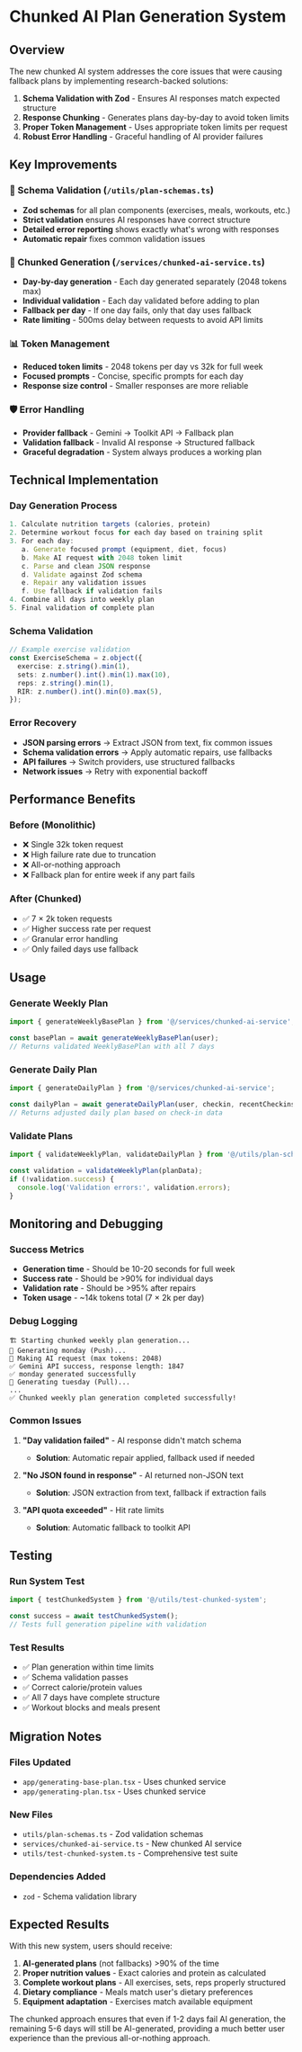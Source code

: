 # Chunked AI Plan Generation System

## Overview
The new chunked AI system addresses the core issues that were causing fallback plans by implementing research-backed solutions:

1. **Schema Validation with Zod** - Ensures AI responses match expected structure
2. **Response Chunking** - Generates plans day-by-day to avoid token limits
3. **Proper Token Management** - Uses appropriate token limits per request
4. **Robust Error Handling** - Graceful handling of AI provider failures

## Key Improvements

### 🔧 Schema Validation (`/utils/plan-schemas.ts`)
- **Zod schemas** for all plan components (exercises, meals, workouts, etc.)
- **Strict validation** ensures AI responses have correct structure
- **Detailed error reporting** shows exactly what's wrong with responses
- **Automatic repair** fixes common validation issues

### 🧩 Chunked Generation (`/services/chunked-ai-service.ts`)
- **Day-by-day generation** - Each day generated separately (2048 tokens max)
- **Individual validation** - Each day validated before adding to plan
- **Fallback per day** - If one day fails, only that day uses fallback
- **Rate limiting** - 500ms delay between requests to avoid API limits

### 📊 Token Management
- **Reduced token limits** - 2048 tokens per day vs 32k for full week
- **Focused prompts** - Concise, specific prompts for each day
- **Response size control** - Smaller responses are more reliable

### 🛡️ Error Handling
- **Provider fallback** - Gemini → Toolkit API → Fallback plan
- **Validation fallback** - Invalid AI response → Structured fallback
- **Graceful degradation** - System always produces a working plan

## Technical Implementation

### Day Generation Process
```typescript
1. Calculate nutrition targets (calories, protein)
2. Determine workout focus for each day based on training split
3. For each day:
   a. Generate focused prompt (equipment, diet, focus)
   b. Make AI request with 2048 token limit
   c. Parse and clean JSON response
   d. Validate against Zod schema
   e. Repair any validation issues
   f. Use fallback if validation fails
4. Combine all days into weekly plan
5. Final validation of complete plan
```

### Schema Validation
```typescript
// Example exercise validation
const ExerciseSchema = z.object({
  exercise: z.string().min(1),
  sets: z.number().int().min(1).max(10),
  reps: z.string().min(1),
  RIR: z.number().int().min(0).max(5),
});
```

### Error Recovery
- **JSON parsing errors** → Extract JSON from text, fix common issues
- **Schema validation errors** → Apply automatic repairs, use fallbacks
- **API failures** → Switch providers, use structured fallbacks
- **Network issues** → Retry with exponential backoff

## Performance Benefits

### Before (Monolithic)
- ❌ Single 32k token request
- ❌ High failure rate due to truncation
- ❌ All-or-nothing approach
- ❌ Fallback plan for entire week if any part fails

### After (Chunked)
- ✅ 7 × 2k token requests
- ✅ Higher success rate per request
- ✅ Granular error handling
- ✅ Only failed days use fallback

## Usage

### Generate Weekly Plan
```typescript
import { generateWeeklyBasePlan } from '@/services/chunked-ai-service';

const basePlan = await generateWeeklyBasePlan(user);
// Returns validated WeeklyBasePlan with all 7 days
```

### Generate Daily Plan
```typescript
import { generateDailyPlan } from '@/services/chunked-ai-service';

const dailyPlan = await generateDailyPlan(user, checkin, recentCheckins, basePlan);
// Returns adjusted daily plan based on check-in data
```

### Validate Plans
```typescript
import { validateWeeklyPlan, validateDailyPlan } from '@/utils/plan-schemas';

const validation = validateWeeklyPlan(planData);
if (!validation.success) {
  console.log('Validation errors:', validation.errors);
}
```

## Monitoring and Debugging

### Success Metrics
- **Generation time** - Should be 10-20 seconds for full week
- **Success rate** - Should be >90% for individual days
- **Validation rate** - Should be >95% after repairs
- **Token usage** - ~14k tokens total (7 × 2k per day)

### Debug Logging
```
🏗️ Starting chunked weekly plan generation...
📅 Generating monday (Push)...
🤖 Making AI request (max tokens: 2048)
✅ Gemini API success, response length: 1847
✅ monday generated successfully
📅 Generating tuesday (Pull)...
...
✅ Chunked weekly plan generation completed successfully!
```

### Common Issues
1. **"Day validation failed"** - AI response didn't match schema
   - **Solution**: Automatic repair applied, fallback used if needed
   
2. **"No JSON found in response"** - AI returned non-JSON text
   - **Solution**: JSON extraction from text, fallback if extraction fails
   
3. **"API quota exceeded"** - Hit rate limits
   - **Solution**: Automatic fallback to toolkit API

## Testing

### Run System Test
```typescript
import { testChunkedSystem } from '@/utils/test-chunked-system';

const success = await testChunkedSystem();
// Tests full generation pipeline with validation
```

### Test Results
- ✅ Plan generation within time limits
- ✅ Schema validation passes
- ✅ Correct calorie/protein values
- ✅ All 7 days have complete structure
- ✅ Workout blocks and meals present

## Migration Notes

### Files Updated
- `app/generating-base-plan.tsx` - Uses chunked service
- `app/generating-plan.tsx` - Uses chunked service

### New Files
- `utils/plan-schemas.ts` - Zod validation schemas
- `services/chunked-ai-service.ts` - New chunked AI service
- `utils/test-chunked-system.ts` - Comprehensive test suite

### Dependencies Added
- `zod` - Schema validation library

## Expected Results

With this new system, users should receive:
1. **AI-generated plans** (not fallbacks) >90% of the time
2. **Proper nutrition values** - Exact calories and protein as calculated
3. **Complete workout plans** - All exercises, sets, reps properly structured
4. **Dietary compliance** - Meals match user's dietary preferences
5. **Equipment adaptation** - Exercises match available equipment

The chunked approach ensures that even if 1-2 days fail AI generation, the remaining 5-6 days will still be AI-generated, providing a much better user experience than the previous all-or-nothing approach.



